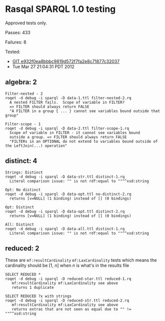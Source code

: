 Rasqal SPARQL 1.0 testing
=========================

Approved tests only.

Passes: 433

Failures: 8

Tested:

* [GIT e932f0ea8bbbc9819d572f7fa2e8c71877c32037](https://github.com/dajobe/rasqal/commit/e932f0ea8bbbc9819d572f7fa2e8c71877c32037)
* Tue Mar 27 21:04:31 PDT 2012

algebra: 2
----------
	Filter-nested - 2
	roqet -d debug -i sparql -D data-1.ttl filter-nested-2.rq
	  A nested FILTER fails.  Scope of variable in FILTER?
	  => FILTER should always return FALSE
	  "A FILTER in a group { ... } cannot see variables bound outside that group"

	Filter-scope - 1
	roqet -d debug -i sparql -D data-2.ttl filter-scope-1.rq
	  Scope of variable in FILTER - it cannot see variables bound
	  outside a group. => FILTER should always return FALSE
	  "FILTERs in an OPTIONAL do not extend to variables bound outside of the LeftJoin(...) operation" 
    
distinct: 4
-----------
	Strings: Distinct
	roqet -d debug -i sparql -D data-str.ttl distinct-1.rq
	  Literal comparison issue: "" is not rdf:equal to ""^^xsd:string

	Opt: No distinct
	roqet -d debug -i sparql -D data-opt.ttl no-distinct-2.rq
	  returns [v=NULL] (1 binding) instead of [] (0 bindings)

	Opt: Distinct
	roqet -d debug -i sparql -D data-opt.ttl distinct-2.rq
	  returns [v=NULL] (1 binding) instead of [] (0 bindings)

	All: Distinct
	roqet -d debug -i sparql -D data-all.ttl distinct-1.rq
	  Literal comparison issue: "" is not rdf:equal to ""^^xsd:string

reduced: 2
----------
These are `mf:resultCardinality` `mf:LaxCardinality` tests which means
the cardinality should be [1, _n_] when _n_ is what's in the results file

	SELECT REDUCED *
	roqet -d debug -i sparql -D reduced-star.ttl reduced-1.rq
	   mf:resultCardinality mf:LaxCardinality see above
	   returns 1 duplicate

	SELECT REDUCED ?x with strings
	roqet -d debug -i sparql -D reduced-str.ttl reduced-2.rq
	   mf:resultCardinality mf:LaxCardinality see above
	   returns extras that are not seen as equal due to "" != ""^^xsd:string


